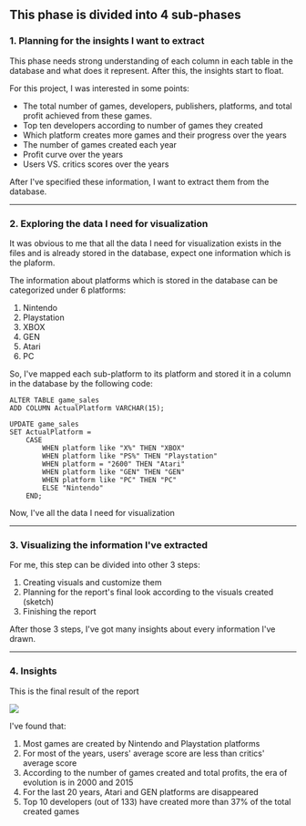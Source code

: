 ## This phase is divided into 4 sub-phases ##

### 1. Planning for the insights I want to extract ###

This phase needs strong understanding of each column in each table in the database and what does it represent. After this, the insights start to float.

For this project, I was interested in some points:

  - The total number of games, developers, publishers, platforms, and total profit achieved from these games.
  - Top ten developers according to number of games they created
  - Which platform creates more games and their progress over the years
  - The number of games created each year
  - Profit curve over the years
  - Users VS. critics scores over the years

After I've specified these information, I want to extract them from the database.

- - - -

### 2. Exploring the data I need for visualization ###

It was obvious to me that all the data I need for visualization exists in the files and is already stored in the database, expect one information which is the plaform.

The information about platforms which is stored in the database can be categorized under 6 platforms:

  1. Nintendo
  2. Playstation
  3. XBOX
  4. GEN
  5. Atari
  6. PC

So, I've mapped each sub-platform to its platform and stored it in a column in the database by the following code:

```
ALTER TABLE game_sales
ADD COLUMN ActualPlatform VARCHAR(15);

UPDATE game_sales
SET ActualPlatform = 
    CASE
        WHEN platform like "X%" THEN "XBOX"
        WHEN platform like "PS%" THEN "Playstation"
        WHEN platform = "2600" THEN "Atari"
        WHEN platform like "GEN" THEN "GEN"
        WHEN platform like "PC" THEN "PC"
        ELSE "Nintendo"
    END;
```

Now, I've all the data I need for visualization
        
- - - -

### 3. Visualizing the information I've extracted ###

For me, this step can be divided into other 3 steps:

  1. Creating visuals and customize them
  2. Planning for the report's final look according to the visuals created (sketch)
  3. Finishing the report

After those 3 steps, I've got many insights about every information I've drawn.

- - - -

### 4. Insights ###

This is the final result of the report

<img src="https://user-images.githubusercontent.com/70551007/218214914-047d45c8-3142-42f8-b7df-96e742faf3de.png">

I've found that:
  
  1. Most games are created by Nintendo and Playstation platforms
  2. For most of the years, users' average score are less than critics' average score
  3. According to the number of games created and total profits, the era of evolution is in 2000 and 2015
  4. For the last 20 years, Atari and GEN platforms are disappeared
  5. Top 10 developers (out of 133) have created more than 37% of the total created games
